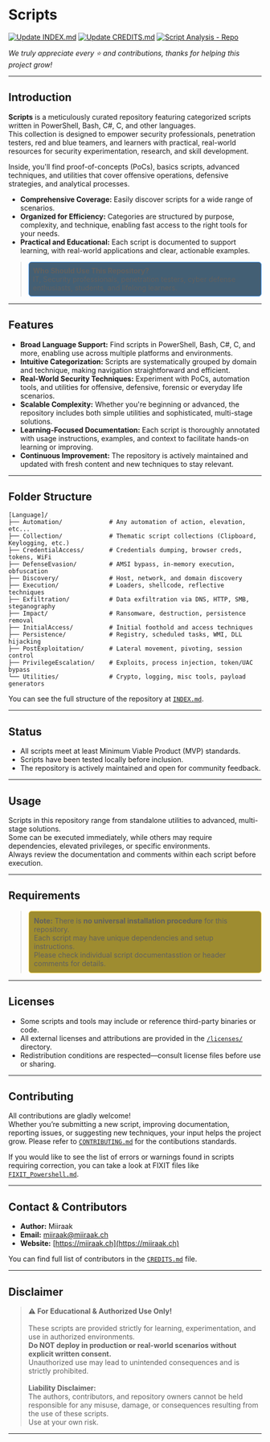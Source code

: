 # Scripts 
[![Update INDEX.md](https://github.com/Miiraak/Scripts/actions/workflows/Update-Credits-List.yml/badge.svg?event=workflow_dispatch)](https://github.com/Miiraak/Scripts/actions/workflows/Update-Credits-List.yml)
[![Update CREDITS.md](https://github.com/Miiraak/Scripts/actions/workflows/Update-Repository-Index.yml/badge.svg?event=workflow_dispatch)](https://github.com/Miiraak/Scripts/actions/workflows/Update-Repository-Index.yml)
[![Script Analysis - Repo](https://github.com/Miiraak/Scripts/actions/workflows/Analysis-Repo.yml/badge.svg)](https://github.com/Miiraak/Scripts/actions/workflows/Analysis-Repo.yml)

_We truly appreciate every ⭐ and contributions, thanks for helping this project grow!_

---

## Introduction
**Scripts** is a meticulously curated repository featuring categorized scripts written in PowerShell, Bash, C#, C, and other languages.  
This collection is designed to empower security professionals, penetration testers, red and blue teamers, and learners with practical, real-world resources for security experimentation, research, and skill development. 

Inside, you'll find proof-of-concepts (PoCs), basics scripts, advanced techniques, and utilities that cover offensive operations, defensive strategies, and analytical processes.

- **Comprehensive Coverage:** Easily discover scripts for a wide range of scenarios.
- **Organized for Efficiency:** Categories are structured by purpose, complexity, and technique, enabling fast access to the right tools for your needs.
- **Practical and Educational:** Each script is documented to support learning, with real-world applications and clear, actionable examples.

> <div style="border:1px solid #4fa3ff; background-color:#435f74ff; border-radius:6px; padding:8px;">
> <strong>Who Should Use This Repository?</strong><br>
> IT, Security professionals, penetration testers, cyber defense enthusiasts, students, and lifelong learners.
> </div>

---

## Features
- **Broad Language Support:** Find scripts in PowerShell, Bash, C#, C, and more, enabling use across multiple platforms and environments.
- **Intuitive Categorization:** Scripts are systematically grouped by domain and technique, making navigation straightforward and efficient.
- **Real-World Security Techniques:** Experiment with PoCs, automation tools, and utilities for offensive, defensive, forensic or everyday life scenarios.
- **Scalable Complexity:** Whether you're beginning or advanced, the repository includes both simple utilities and sophisticated, multi-stage solutions.
- **Learning-Focused Documentation:** Each script is thoroughly annotated with usage instructions, examples, and context to facilitate hands-on learning or improving.
- **Continuous Improvement:** The repository is actively maintained and updated with fresh content and new techniques to stay relevant.

---

## Folder Structure
```plaintext
[Language]/
├── Automation/             # Any automation of action, elevation, etc...
├── Collection/             # Thematic script collections (Clipboard, Keylogging, etc.)
├── CredentialAccess/       # Credentials dumping, browser creds, tokens, WiFi
├── DefenseEvasion/         # AMSI bypass, in-memory execution, obfuscation
├── Discovery/              # Host, network, and domain discovery
├── Execution/              # Loaders, shellcode, reflective techniques
├── Exfiltration/           # Data exfiltration via DNS, HTTP, SMB, steganography
├── Impact/                 # Ransomware, destruction, persistence removal
├── InitialAccess/          # Initial foothold and access techniques
├── Persistence/            # Registry, scheduled tasks, WMI, DLL hijacking
├── PostExploitation/       # Lateral movement, pivoting, session control
├── PrivilegeEscalation/    # Exploits, process injection, token/UAC bypass
└── Utilities/              # Crypto, logging, misc tools, payload generators
```

You can see the full structure of the repository at [`INDEX.md`](INDEX.md). 

---

## Status
- All scripts meet at least Minimum Viable Product (MVP) standards.
- Scripts have been tested locally before inclusion.
- The repository is actively maintained and open for community feedback.

---

## Usage
Scripts in this repository range from standalone utilities to advanced, multi-stage solutions.  
Some can be executed immediately, while others may require dependencies, elevated privileges, or specific environments.  
Always review the documentation and comments within each script before execution.

---

## Requirements
> <div style="border:1px solid #ffe066; background-color: #9e8c30ff; border-radius:6px; padding:10px;">
> <strong>Note:</strong> There is <strong>no universal installation procedure</strong> for this repository.<br>
> Each script may have unique dependencies and setup instructions.<br>
> Please check individual script documentasstion or header comments for details.
> </div>

---

## Licenses
- Some scripts and tools may include or reference third-party binaries or code.
- All external licenses and attributions are provided in the [`/licenses/`](https://github.com/Miiraak/Scripts/tree/master/Licences) directory.
- Redistribution conditions are respected—consult license files before use or sharing.

---

## Contributing
All contributions are gladly welcome!  
Whether you’re submitting a new script, improving documentation, reporting issues, or suggesting new techniques, your input helps the project grow.
Please refer to [`CONTRIBUTING.md`](./CONTRIBUTING.md) for the contibutions standards.

If you would like to see the list of errors or warnings found in scripts requiring correction, you can take a look at FIXIT files like [`FIXIT_Powershell.md`](./FIXIT_Powershell.md). 

---

## Contact & Contributors
- **Author:** Miiraak
- **Email:** [miiraak@miiraak.ch](mailto:miiraak@miiraak.ch)
- **Website:** [https://miiraak.ch](https://miiraak.ch)

You can find full list of contributors in the [`CREDITS.md`](./CREDITS.md) file.

---

## Disclaimer
> <strong>⚠️ For Educational & Authorized Use Only!</strong><br><br>
> These scripts are provided strictly for learning, experimentation, and use in authorized environments.<br>
> <strong>Do NOT deploy in production or real-world scenarios without explicit written consent.</strong><br>
> Unauthorized use may lead to unintended consequences and is strictly prohibited.<br><br>
> <strong>Liability Disclaimer:</strong><br>
> The authors, contributors, and repository owners cannot be held responsible for any misuse, damage, or consequences resulting from the use of these scripts.<br>
> Use at your own risk.
> </div>

---
